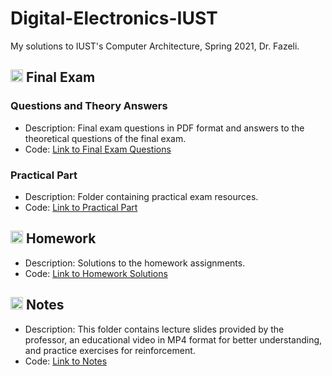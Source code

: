 # Digital-Electronics-IUST
My solutions to IUST's Computer Architecture, Spring 2021, Dr. Fazeli.

## <img width="20" height="20" src="https://img.icons8.com/wired/64/41b883/test-passed.png" alt="test-passed"/> Final Exam
### Questions and Theory Answers
- Description: Final exam questions in PDF format and answers to the theoretical questions of the final exam.
- Code: [Link to Final Exam Questions](https://github.com/lelnazrezaeel/Digital-Electronics-IUST/tree/main/Final%20Exam)

### Practical Part
- Description: Folder containing practical exam resources.
- Code: [Link to Practical Part](https://github.com/lelnazrezaeel/Digital-Electronics-IUST/tree/main/Final%20Exam/Practical_Answers)

## <img width="20" height="20" src="https://img.icons8.com/ios/50/41b883/homework.png" alt="homework"/> Homework
- Description: Solutions to the homework assignments.
- Code: [Link to Homework Solutions](https://github.com/lelnazrezaeel/Digital-Electronics-IUST/tree/main/Homework)

## <img width="20" height="20" src="https://img.icons8.com/external-smashingstocks-mixed-smashing-stocks/68/41b883/external-Notes-work-from-home-smashingstocks-mixed-smashing-stocks-2.png" alt="external-Notes-work-from-home-smashingstocks-mixed-smashing-stocks-2"/> Notes
- Description: This folder contains lecture slides provided by the professor, an educational video in MP4 format for better understanding, and practice exercises for reinforcement.
- Code: [Link to Notes](https://github.com/lelnazrezaeel/Digital-Electronics-IUST/tree/main/Notes)
